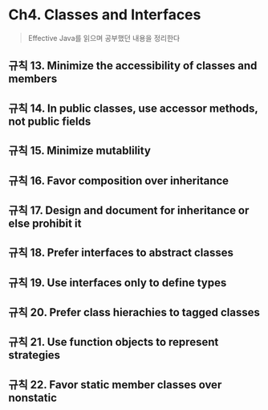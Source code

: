 # Ch4. Classes and Interfaces
> Effective Java를 읽으며 공부했던 내용을 정리한다

## 규칙 13. Minimize the accessibility of classes and members

## 규칙 14. In public classes, use accessor methods, not public fields

## 규칙 15. Minimize mutablility

## 규칙 16. Favor composition over inheritance

## 규칙 17. Design and document for inheritance or else prohibit it

## 규칙 18. Prefer interfaces to abstract classes

## 규칙 19. Use interfaces only to define types

## 규칙 20. Prefer class hierachies to tagged classes

## 규칙 21. Use function objects to represent strategies

## 규칙 22. Favor static member classes over nonstatic

